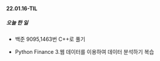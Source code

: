 #### 22.01.16-TIL

##### 오늘 한 일

- 백준 9095,1463번 C++로 풀기

- Python Finance 3.웹 데이터를 이용하여 데이터 분석하기 복습

  

##### 



